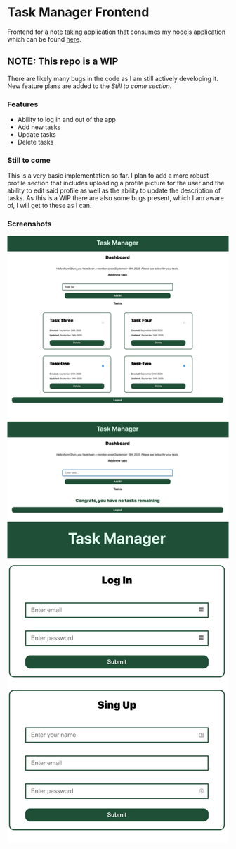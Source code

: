 # Task Manager Frontend

Frontend for a note taking application that consumes my nodejs application which can be found [here](https://github.com/shan5742/node-task-manager).

## NOTE: This repo is a WIP

There are likely many bugs in the code as I am still actively developing it. New feature plans are added to the _Still to come section_.

### Features

- Ability to log in and out of the app
- Add new tasks
- Update tasks
- Delete tasks

### Still to come

This is a very basic implementation so far. I plan to add a more robust profile section that includes uploading a profile picture for the user and the ability to edit said profile as well as the ability to update the description of tasks. As this is a WIP there are also some bugs present, which I am aware of, I will get to these as I can.

### Screenshots

![dashboard](./src/images/task2.png)
![no more tasks](./src/images/task.png)
![auth screen](./src/images/task3.png)
